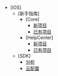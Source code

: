 * [iOS]
  * [新手指南]
    * [Core]
      * [新项目](GettingStarted/NewProject.md)
      * [已有项目](GettingStarted/ExistingProject.md)
    * [HelpCenter]
      * [新项目](GettingStarted/HelpCenter_NewProject.md)
      * [已有项目](GettingStarted/HelpCenter_ExistingProject.md)  
  * [SDK]  
    * [分析](Guide/Analytics.md)
    * [云配置](Guide/CloudConfig.md)